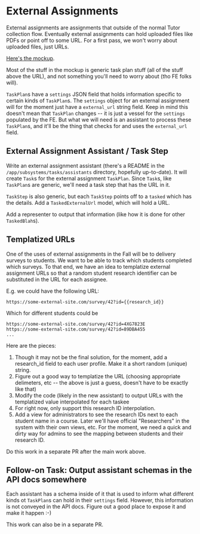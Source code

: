 # External Assignments

External assignments are assignments that outside of the normal Tutor collection flow.  Eventually external assignments can hold uploaded files like PDFs or point off to some URL.  For a first pass, we won't worry about uploaded files, just URLs.

[Here's the mockup](http://mockups.openstax.org/Tutor_MVP_beta_release/start.html#p=add_external_assignment).

Most of the stuff in the mockup is generic task plan stuff (all of the stuff above the URL), and not something you'll need to worry about (tho FE folks will).

`TaskPlan`s have a `settings` JSON field that holds information specific to certain kinds of `TaskPlan`s.  The `settings` object for an external assignment will for the moment just have a `external_url` string field.  Keep in mind this doesn't mean that `TaskPlan` changes -- it is just a vessel for the `settings` populated by the FE.  But what we will need is an assistant to process these `TaskPlan`s, and it'll be the thing that checks for and uses the `external_url` field.

## External Assignment Assistant / Task Step

Write an external assignment assistant (there's a README in the `/app/subsystems/tasks/assistants` directory, hopefully up-to-date).  It will create `Task`s for the external assignment `TaskPlan`.  Since `Task`s, like `TaskPlan`s are generic, we'll need a task step that has the URL in it.

`TaskStep` is also generic, but each `TaskStep` points off to a `tasked` which has the details.  Add a `TaskedExternalUrl` model, which will hold a URL.

Add a representer to output that information (like how it is done for other `TaskedBlah`s).

## Templatized URLs

One of the uses of external assignments in the Fall will be to delivery surveys to students.  We want to be able to track which students completed which surveys.  To that end, we have an idea to templatize external assignment URLs so that a random student research identifier can be substituted in the URL for each assignee.

E.g. we could have the following URL:

```
https://some-external-site.com/survey/42?id={{research_id}}
```

Which for different students could be

```
https://some-external-site.com/survey/42?id=4XG7823E
https://some-external-site.com/survey/42?id=89DBA455
...
```

Here are the pieces:

1. Though it may not be the final solution, for the moment, add a research_id field to each user profile.  Make it a short random (unique) string.
2. Figure out a good way to templatize the URL (choosing appropriate delimeters, etc -- the above is just a guess, doesn't have to be exactly like that)
3. Modify the code (likely in the new assistant) to output URLs with the templatized value interpolated for each taskee
4. For right now, only support this research ID interpolation.
5. Add a view for administrators to see the research IDs next to each student name in a course.  Later we'll have official "Researchers" in the system with their own views, etc.  For the moment, we need a quick and dirty way for admins to see the mapping between students and their research ID.

Do this work in a separate PR after the main work above.

## Follow-on Task: Output assistant schemas in the API docs somewhere

Each assistant has a schema inside of it that is used to inform what different kinds ot `TaskPlan`s can hold in their `settings` field.  However, this information is not conveyed in the API docs.  Figure out a good place to expose it and make it happen :-)

This work can also be in a separate PR.
